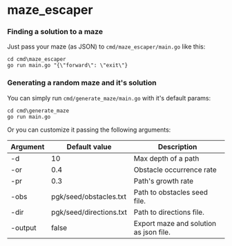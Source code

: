 # maze_escaper

### Finding a solution to a maze
Just pass your maze (as JSON) to `cmd/maze_escaper/main.go` like this:
```
cd cmd\maze_escaper
go run main.go "{\"forward\": \"exit\"}
```


### Generating a random maze and it's solution
You can simply run `cmd/generate_maze/main.go` with it's default params:
```
cd cmd\generate_maze
go run main.go
```

Or you can customize it passing the following arguments:

| Argument 	 | Default value           	 | Description                            	  |
|------------|---------------------------|-------------------------------------------|
| -d       	 | 10                      	 | Max depth of a path                    	  |
| -or      	 | 0.4                     	 | Obstacle occurrence rate                	 |
| -pr      	 | 0.3                     	 | Path's growth rate                     	  |
| -obs     	 | pgk/seed/obstacles.txt  	 | Path to obstacles seed file.           	  |
| -dir     	 | pgk/seed/directions.txt 	 | Path to directions file.               	  |
| -output  	 | false                   	 | Export maze and solution as json file. 	  |